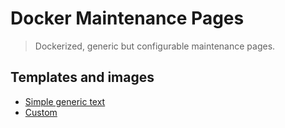 # Docker Maintenance Pages

> Dockerized, generic but configurable maintenance pages.

## Templates and images

- [Simple generic text](templates/simple/README.md)
- [Custom](templates/custom/README.md)
